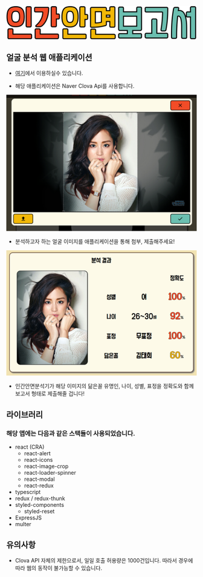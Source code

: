 <img src="./src/components/imgs/title-thick2.png"/>

## 얼굴 분석 웹 애플리케이션

- [여기](https://human-face-report.herokuapp.com/)에서 이용하실수 있습니다.

- 해당 애플리케이션은 Naver Clova Api를 사용합니다.

<img src="./sample/sample_crop.png"/>

- 분석하고자 하는 얼굴 이미지를 애플리케이션을 통해 첨부, 제출해주세요!

<img src="./sample/sample_app.png">

- 인간안면분석기가 해당 이미지의 닮은꼴 유명인, 나이, 성별, 표정을 정확도와 함께 보고서 형태로 제출해줄 겁니다!

## 라이브러리

### 해당 앱에는 다음과 같은 스택들이 사용되었습니다.

- react (CRA)
  - react-alert
  - react-icons
  - react-image-crop
  - react-loader-spinner
  - react-modal
  - react-redux
- typescript
- redux / redux-thunk
- styled-components
  - styled-reset
- ExpressJS
- multer

## 유의사항

- Clova API 자체의 제한으로서, 일일 호출 허용량은 1000건입니다. 따라서 경우에 따라 웹의 동작이 불가능할 수 있습니다.
